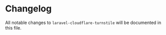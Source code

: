# Changelog

All notable changes to `laravel-cloudflare-turnstile` will be documented in this file.

